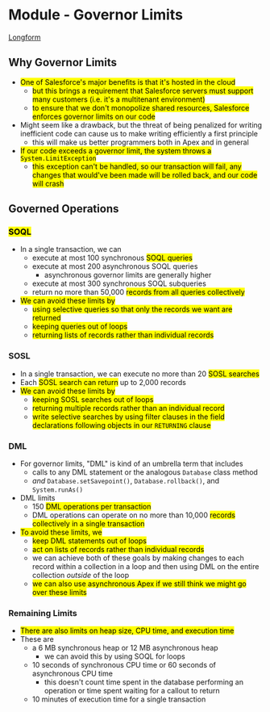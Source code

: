 # Module - Governor Limits

[Longform](<./LFGovernor Limits.md>)

## Why Governor Limits

- <mark>One of Salesforce's major benefits is that it's hosted in the cloud</mark>
    - <mark>but this brings a requirement that Salesforce servers must support many customers (i.e. it's a multitenant environment)</mark>
    - <mark>to ensure that we don't monopolize shared resources, Salesforce enforces governor limits on our code</mark>
- Might seem like a drawback, but the threat of being penalized for writing inefficient code can cause us to make writing efficiently a first principle
    - this will make us better programmers both in Apex and in general
- <mark>If our code exceeds a governor limit, the system throws a `System.LimitException`</mark>
    - <mark>this exception can't be handled, so our transaction will fail, any changes that would've been made will be rolled back, and our code will crash</mark>

## Governed Operations

### <mark>SOQL</mark>

- In a single transaction, we can
    - execute at most 100 synchronous <mark>SOQL queries</mark>
    - execute at most 200 asynchronous SOQL queries
        - asynchronous governor limits are generally higher
    - execute at most 300 synchronous SOQL subqueries
    - return no more than 50,000 <mark>records from all queries collectively</mark>
- <mark>We can avoid these limits by</mark>
    - <mark>using selective queries so that only the records we want are returned</mark>
    - <mark>keeping queries out of loops</mark>
    - <mark>returning lists of records rather than individual records</mark>

### SOSL

- In a single transaction, we can execute no more than 20 <mark>SOSL searches</mark>
- Each <mark>SOSL search can return</mark> up to 2,000 records
- <mark>We can avoid these limits by</mark>
    - <mark>keeping SOSL searches out of loops</mark>
    - <mark>returning multiple records rather than an individual record</mark>
    - <mark>write selective searches by using filter clauses in the field declarations following objects in our `RETURNING` clause</mark>

### DML

- For governor limits, "DML" is kind of an umbrella term that includes
    - calls to any DML statement or the analogous `Database` class method
    - _and_ `Database.setSavepoint()`, `Database.rollback()`, and `System.runAs()`
- DML limits
    - 150 <mark>DML operations per transaction</mark>
    - DML operations can operate on no more than 10,000 <mark>records collectively in a single transaction</mark>
- <mark>To avoid these limits, we</mark>
    - <mark>keep DML statements out of loops</mark>
    - <mark>act on lists of records rather than individual records</mark>
    - we can achieve both of these goals by making changes to each record within a collection in a loop and then using DML on the entire collection _outside_ of the loop
    - <mark>we can also use asynchronous Apex if we still think we might go over these limits</mark>

### Remaining Limits

- <mark>There are also limits on heap size, CPU time, and execution time</mark>
- These are 
    - a 6 MB synchronous heap or 12 MB asynchronous heap
        - we can avoid this by using SOQL for loops
    - 10 seconds of synchronous CPU time or 60 seconds of asynchronous CPU time
        - this doesn't count time spent in the database performing an operation or time spent waiting for a callout to return
    - 10 minutes of execution time for a single transaction
 